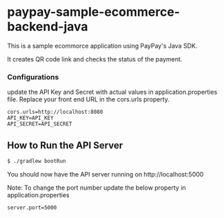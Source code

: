 # paypay-sample-ecommerce-backend-java

This is a sample ecommorce application using PayPay's Java SDK. 

It creates QR code link and checks the status of the payment.

### Configurations

update the API Key and Secret with actual values in application.properties file.
Replace your front end URL in the cors.urls property.
```properties
cors.urls=http://localhost:8080
API_KEY=API_KEY
API_SECRET=API_SECRET
```

## How to Run the API Server

```sh
$ ./gradlew bootRun
```

You should now have the API server running on http://localhost:5000

Note: To change the port number update the below property in application.properties

```properties
server.port=5000
```
